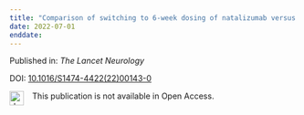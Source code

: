 ```yaml
---
title: "Comparison of switching to 6-week dosing of natalizumab versus continuing with 4-week dosing in patients with relapsing-remitting multiple sclerosis (NOVA): a randomised, controlled, open-label, phase 3b trial"
date: 2022-07-01
enddate:
---
```


Published in: *The Lancet Neurology*

DOI: [10.1016/S1474-4422(22)00143-0](https://doi.org/10.1016/S1474-4422(22)00143-0)

<img src="https://upload.wikimedia.org/wikipedia/commons/thumb/0/0e/Closed_Access_logo_transparent.svg/1200px-Closed_Access_logo_transparent.svg.png" alt="drawing" width="25" align="left"/> &nbsp;&nbsp;&nbsp;This publication is not available in Open Access.


